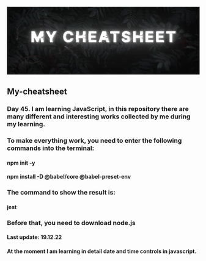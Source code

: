 ![Png](https://github.com/Shadowa123Baran/My-cheatsheet/blob/main/static(2).png?raw=true)

## My-cheatsheet
### Day 45. I am learning JavaScript, in this repository there are many different and interesting works collected by me during my learning.

### To make everything work, you need to enter the following commands into the terminal:
#### npm init -y
#### npm install -D @babel/core @babel-preset-env
### The command to show the result is:
#### jest
### Before that, you need to download node.js

#### Last update: 19.12.22

#### At the moment I am learning in detail date and time controls in javascript.
